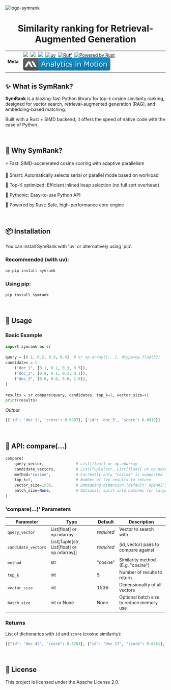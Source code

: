 ![logo-symrank](https://github.com/user-attachments/assets/ce0b2224-d59a-4aab-a708-dcdc4968c54a)

<h1 align="center">Similarity ranking for Retrieval-Augmented Generation</h1>

<!-- badges: start -->

<div align="center">
  <table>
    <tr>
      <td><strong>Meta</strong></td>
      <td>
        <a href="https://pypi.org/project/symrank/"><img src="https://img.shields.io/pypi/v/symrank?label=PyPI&color=blue"></a>&nbsp;
        <a href="https://www.python.org/downloads/"><img src="https://img.shields.io/badge/python-3.10%7C3.11%7C3.12%7C3.13-blue?logo=python&logoColor=ffdd54"></a>&nbsp;
        <a href="https://github.com/analyticsinmotion/symrank/blob/main/LICENSE"><img src="https://img.shields.io/badge/License-Apache_2.0-blue.svg"></a>&nbsp;
        <a href="https://github.com/astral-sh/uv"><img src="https://img.shields.io/endpoint?url=https://raw.githubusercontent.com/astral-sh/uv/main/assets/badge/v0.json" alt="uv"></a>&nbsp;
        <a href="https://github.com/astral-sh/ruff"><img src="https://img.shields.io/endpoint?url=https://raw.githubusercontent.com/astral-sh/ruff/main/assets/badge/v2.json" alt="Ruff"></a>&nbsp;
        <a href="https://www.rust-lang.org"><img src="https://img.shields.io/badge/Powered%20by-Rust-black?logo=rust&logoColor=white" alt="Powered by Rust"></a>&nbsp;
        <a href="https://github.com/analyticsinmotion"><img src="https://raw.githubusercontent.com/analyticsinmotion/.github/main/assets/images/analytics-in-motion-github-badge-rounded.svg" alt="Analytics in Motion"></a>
        <!-- &nbsp;
        <a href="https://pypi.org/project/symrank/"><img src="https://img.shields.io/pypi/dm/symrank?label=PyPI%20downloads"></a>&nbsp;
        <a href="https://pepy.tech/project/symrank"><img src="https://static.pepy.tech/badge/symrank"></a>
        -->
      </td>
    </tr>
  </table>
</div>

<!-- badges: end -->

## ✨ What is SymRank?
**SymRank** is a blazing-fast Python library for top-k cosine similarity ranking, designed for vector search, retrieval-augmented generation (RAG), and embedding-based matching.

Built with a Rust + SIMD backend, it offers the speed of native code with the ease of Python.

<br/>

## 🚀 Why SymRank?

⚡ Fast: SIMD-accelerated cosine scoring with adaptive parallelism

🧠 Smart: Automatically selects serial or parallel mode based on workload

🔢 Top-K optimized: Efficient inlined heap selection (no full sort overhead)

🐍 Pythonic: Easy-to-use Python API

🦀 Powered by Rust: Safe, high-performance core engine

<br/>

## 📦 Installation

You can install SymRank with 'uv' or alternatively using 'pip'.

### Recommended (with uv):
```bash
uv pip install symrank
```

### Using pip:
```bash
pip install symrank
```

<br/>

## 🧪 Usage

### Basic Example

```python
import symrank as sr

query = [0.1, 0.2, 0.3, 0.4]  # or np.array([...], dtype=np.float32)
candidates = [
    ("doc_1", [0.1, 0.2, 0.3, 0.5]),
    ("doc_2", [0.9, 0.1, 0.2, 0.1]),
    ("doc_3", [0.0, 0.0, 0.0, 1.0]),
]

results = sr.compare(query, candidates, top_k=2, vector_size=4)
print(results)
```

*Output*
```python
[{'id': 'doc_1', 'score': 0.9987}, {'id': 'doc_3', 'score': 0.8912}]
```

<br/>

## 🧩 API: compare(...)

```python
compare(
    query_vector,              # List[float] or np.ndarray
    candidate_vectors,         # List[Tuple[str, List[float] or np.ndarray]]
    method="cosine",           # Currently only "cosine" is supported
    top_k=5,                   # Number of top results to return
    vector_size=1536,          # Embedding dimension (default: OpenAI's)
    batch_size=None,           # Optional: split into batches for large sets
)
```

### 'compare(...)' Parameters

| Parameter         | Type                                               | Default     | Description |
|-------------------|----------------------------------------------------|-------------|-------------|
| `query_vector`     | List[float] or np.ndarray                      | _required_  | Vector to search with |
| `candidate_vectors`| List[Tuple[str, List[float] or np.ndarray]]      | _required_  | (id, vector) pairs to compare against |
| `method`           | str                                              | "cosine"  | Similarity method (E.g. "cosine") |
| `top_k`            | int                                              | 5         | Number of results to return |
| `vector_size`      | int                                              | 1536      | Dimensionality of all vectors |
| `batch_size`       | int or None                                      | None      | Optional batch size to reduce memory use |


### Returns

List of dictionaries with `id` and `score` (cosine similarity):

```python
[{"id": "doc_42", "score": 0.8763}, {"id": "doc_17", "score": 0.8451}, ...]
```




<!--
## Usage
**Import the SymRank package**

*Python Code:*
```python
from symrank import compare
```

### Examples:

#### 1. xxx
```python
# Example 1

```

#### 2. xxx
```python
# Example 2

```

#### 3. xxx
```python
# Example 3

```
-->

<br/>

## 📄 License

This project is licensed under the Apache License 2.0.





